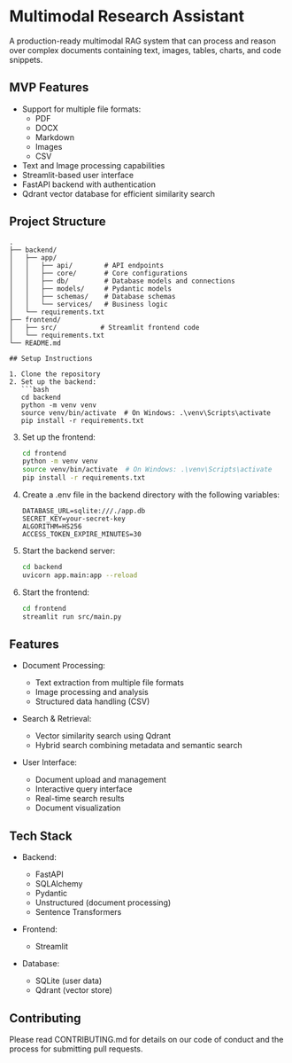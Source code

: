 # Multimodal Research Assistant

A production-ready multimodal RAG system that can process and reason over complex documents containing text, images, tables, charts, and code snippets.

## MVP Features

- Support for multiple file formats:
  - PDF
  - DOCX
  - Markdown
  - Images
  - CSV
- Text and Image processing capabilities
- Streamlit-based user interface
- FastAPI backend with authentication
- Qdrant vector database for efficient similarity search

## Project Structure

```
.
├── backend/
│   ├── app/
│   │   ├── api/        # API endpoints
│   │   ├── core/       # Core configurations
│   │   ├── db/         # Database models and connections
│   │   ├── models/     # Pydantic models
│   │   ├── schemas/    # Database schemas
│   │   └── services/   # Business logic
│   └── requirements.txt
├── frontend/
│   ├── src/           # Streamlit frontend code
│   └── requirements.txt
└── README.md

## Setup Instructions

1. Clone the repository
2. Set up the backend:
   ```bash
   cd backend
   python -m venv venv
   source venv/bin/activate  # On Windows: .\venv\Scripts\activate
   pip install -r requirements.txt
   ```

3. Set up the frontend:
   ```bash
   cd frontend
   python -m venv venv
   source venv/bin/activate  # On Windows: .\venv\Scripts\activate
   pip install -r requirements.txt
   ```

4. Create a .env file in the backend directory with the following variables:
   ```
   DATABASE_URL=sqlite:///./app.db
   SECRET_KEY=your-secret-key
   ALGORITHM=HS256
   ACCESS_TOKEN_EXPIRE_MINUTES=30
   ```

5. Start the backend server:
   ```bash
   cd backend
   uvicorn app.main:app --reload
   ```

6. Start the frontend:
   ```bash
   cd frontend
   streamlit run src/main.py
   ```

## Features

- Document Processing:
  - Text extraction from multiple file formats
  - Image processing and analysis
  - Structured data handling (CSV)
  
- Search & Retrieval:
  - Vector similarity search using Qdrant
  - Hybrid search combining metadata and semantic search
  
- User Interface:
  - Document upload and management
  - Interactive query interface
  - Real-time search results
  - Document visualization

## Tech Stack

- Backend:
  - FastAPI
  - SQLAlchemy
  - Pydantic
  - Unstructured (document processing)
  - Sentence Transformers
  
- Frontend:
  - Streamlit
  
- Database:
  - SQLite (user data)
  - Qdrant (vector store)

## Contributing

Please read CONTRIBUTING.md for details on our code of conduct and the process for submitting pull requests.

